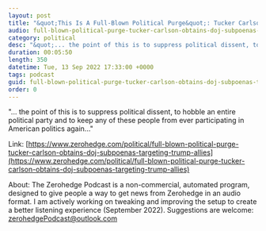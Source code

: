 ```yaml
---
layout: post
title: "&quot;This Is A Full-Blown Political Purge&quot;: Tucker Carlson Obtains DOJ Subpoenas Targeting Trump Allies"
audio: full-blown-political-purge-tucker-carlson-obtains-doj-subpoenas-targeting-trump-allies-1
category: political
desc: "&quot;... the point of this is to suppress political dissent, to hobble an entire political party and to keep any of these people from ever participating in American politics again...&quot;"
duration: 00:05:50
length: 350
datetime: Tue, 13 Sep 2022 17:33:00 +0000
tags: podcast
guid: full-blown-political-purge-tucker-carlson-obtains-doj-subpoenas-targeting-trump-allies-0
order: 0
---
```

&quot;... the point of this is to suppress political dissent, to hobble an entire political party and to keep any of these people from ever participating in American politics again...&quot;

Link: [https://www.zerohedge.com/political/full-blown-political-purge-tucker-carlson-obtains-doj-subpoenas-targeting-trump-allies](https://www.zerohedge.com/political/full-blown-political-purge-tucker-carlson-obtains-doj-subpoenas-targeting-trump-allies)

About: The Zerohedge Podcast is a non-commercial, automated program, designed to give people a way to get news from Zerohedge in an audio format.  I am actively working on tweaking and improving the setup to create a better listening experience (September 2022).  Suggestions are welcome: [zerohedgePodcast@outlook.com](mailto:zerohedgePodcast@outlook.com)